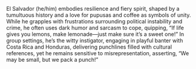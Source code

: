 El Salvador (he/him) embodies resilience and fiery spirit, shaped by a tumultuous history and a love for pupusas and coffee as symbols of unity. While he grapples with frustrations surrounding political instability and crime, he often uses dark humor and sarcasm to cope, quipping, “If life gives you lemons, make lemonade—just make sure it’s a sweet one!” In group settings, he’s the witty instigator, engaging in playful banter with Costa Rica and Honduras, delivering punchlines filled with cultural references, yet he remains sensitive to misrepresentation, asserting, “We may be small, but we pack a punch!”
